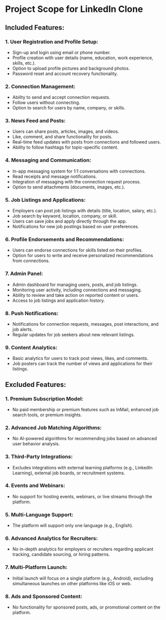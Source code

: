 # Project Scope for LinkedIn Clone

## Included Features:

### 1. User Registration and Profile Setup:
- Sign-up and login using email or phone number.
- Profile creation with user details (name, education, work experience, skills, etc.).
- Option to upload profile pictures and background photos.
- Password reset and account recovery functionality.

### 2. Connection Management:
- Ability to send and accept connection requests.
- Follow users without connecting.
- Option to search for users by name, company, or skills.

### 3. News Feed and Posts:
- Users can share posts, articles, images, and videos.
- Like, comment, and share functionality for posts.
- Real-time feed updates with posts from connections and followed users.
- Ability to follow hashtags for topic-specific content.

### 4. Messaging and Communication:
- In-app messaging system for 1:1 conversations with connections.
- Read receipts and message notifications.
- Integration of messaging with the connection request process.
- Option to send attachments (documents, images, etc.).

### 5. Job Listings and Applications:
- Employers can post job listings with details (title, location, salary, etc.).
- Job search by keyword, location, company, or skill.
- Users can save jobs and apply directly through the app.
- Notifications for new job postings based on user preferences.

### 6. Profile Endorsements and Recommendations:
- Users can endorse connections for skills listed on their profiles.
- Option for users to write and receive personalized recommendations from connections.

### 7. Admin Panel:
- Admin dashboard for managing users, posts, and job listings.
- Monitoring user activity, including connections and messaging.
- Ability to review and take action on reported content or users.
- Access to job listings and application history.

### 8. Push Notifications:
- Notifications for connection requests, messages, post interactions, and job alerts.
- Regular updates for job seekers about new relevant listings.

### 9. Content Analytics:
- Basic analytics for users to track post views, likes, and comments.
- Job posters can track the number of views and applications for their listings.

## Excluded Features:

### 1. Premium Subscription Model:
- No paid membership or premium features such as InMail, enhanced job search tools, or premium insights.

### 2. Advanced Job Matching Algorithms:
- No AI-powered algorithms for recommending jobs based on advanced user behavior analysis.

### 3. Third-Party Integrations:
- Excludes integrations with external learning platforms (e.g., LinkedIn Learning), external job boards, or recruitment systems.

### 4. Events and Webinars:
- No support for hosting events, webinars, or live streams through the platform.

### 5. Multi-Language Support:
- The platform will support only one language (e.g., English).

### 6. Advanced Analytics for Recruiters:
- No in-depth analytics for employers or recruiters regarding applicant tracking, candidate sourcing, or hiring patterns.

### 7. Multi-Platform Launch:
- Initial launch will focus on a single platform (e.g., Android), excluding simultaneous launches on other platforms like iOS or web.

### 8. Ads and Sponsored Content:
- No functionality for sponsored posts, ads, or promotional content on the platform.
